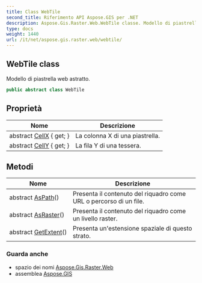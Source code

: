 ```yaml
---
title: Class WebTile
second_title: Riferimento API Aspose.GIS per .NET
description: Aspose.Gis.Raster.Web.WebTile classe. Modello di piastrella web astratto.
type: docs
weight: 1440
url: /it/net/aspose.gis.raster.web/webtile/
---
```

## WebTile class

Modello di piastrella web astratto.

```csharp
public abstract class WebTile
```

## Proprietà

| Nome | Descrizione |
| --- | --- |
| abstract [CellX](../../aspose.gis.raster.web/webtile/cellx/) { get; } | La colonna X di una piastrella. |
| abstract [CellY](../../aspose.gis.raster.web/webtile/celly/) { get; } | La fila Y di una tessera. |

## Metodi

| Nome | Descrizione |
| --- | --- |
| abstract [AsPath](../../aspose.gis.raster.web/webtile/aspath/)() | Presenta il contenuto del riquadro come URL o percorso di un file. |
| abstract [AsRaster](../../aspose.gis.raster.web/webtile/asraster/)() | Presenta il contenuto del riquadro come un livello raster. |
| abstract [GetExtent](../../aspose.gis.raster.web/webtile/getextent/)() | Presenta un'estensione spaziale di questo strato. |

### Guarda anche

* spazio dei nomi [Aspose.Gis.Raster.Web](../../aspose.gis.raster.web/)
* assemblea [Aspose.GIS](../../)


